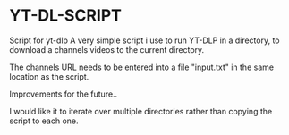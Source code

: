 # YT-DL-SCRIPT
Script for yt-dlp
A very simple script i use to run YT-DLP in a directory, to download a channels videos to the current directory.

The channels URL needs to be entered into a file "input.txt" in the same location as the script.

Improvements for the future..

I would like it to iterate over multiple directories rather than copying the script to each one.
